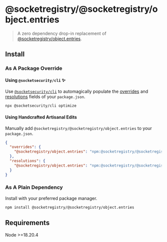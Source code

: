 # @socketregistry/@socketregistry/object.entries

> A zero dependency drop-in replacement of
> [@socketregistry/object.entries](https://www.npmjs.com/package/@socketregistry/object.entries).

## Install

### As A Package Override

#### Using `@socketsecurity/cli` :sparkles:

Use [`@socketsecurity/cli`](https://www.npmjs.com/package/@socketsecurity/cli)
to automagically populate the
[overrides](https://docs.npmjs.com/cli/v9/configuring-npm/package-json#overrides)
and [resolutions](https://yarnpkg.com/configuration/manifest#resolutions) fields
of your `package.json`.

```sh
npx @socketsecurity/cli optimize
```

#### Using Handcrafted Artisanal Edits

Manually add `@socketregistry/@socketregistry/object.entries` to your
`package.json`.

```json
{
  "overrides": {
    "@socketregistry/object.entries": "npm:@socketregistry/@socketregistry/object.entries@^1"
  },
  "resolutions": {
    "@socketregistry/object.entries": "npm:@socketregistry/@socketregistry/object.entries@^1"
  }
}
```

### As A Plain Dependency

Install with your preferred package manager.

```sh
npm install @socketregistry/@socketregistry/object.entries
```

## Requirements

Node &gt;=18.20.4
